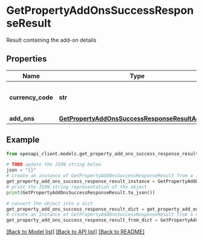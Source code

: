 # GetPropertyAddOnsSuccessResponseResult

Result containing the add-on details

## Properties

Name | Type | Description | Notes
------------ | ------------- | ------------- | -------------
**currency_code** | **str** | Currency code for pricing information | 
**add_ons** | [**GetPropertyAddOnsSuccessResponseResultAddOns**](GetPropertyAddOnsSuccessResponseResultAddOns.md) |  | 

## Example

```python
from openapi_client.models.get_property_add_ons_success_response_result import GetPropertyAddOnsSuccessResponseResult

# TODO update the JSON string below
json = "{}"
# create an instance of GetPropertyAddOnsSuccessResponseResult from a JSON string
get_property_add_ons_success_response_result_instance = GetPropertyAddOnsSuccessResponseResult.from_json(json)
# print the JSON string representation of the object
print(GetPropertyAddOnsSuccessResponseResult.to_json())

# convert the object into a dict
get_property_add_ons_success_response_result_dict = get_property_add_ons_success_response_result_instance.to_dict()
# create an instance of GetPropertyAddOnsSuccessResponseResult from a dict
get_property_add_ons_success_response_result_from_dict = GetPropertyAddOnsSuccessResponseResult.from_dict(get_property_add_ons_success_response_result_dict)
```
[[Back to Model list]](../README.md#documentation-for-models) [[Back to API list]](../README.md#documentation-for-api-endpoints) [[Back to README]](../README.md)


